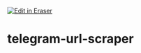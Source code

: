 <p><a target="_blank" href="https://app.eraser.io/workspace/DZvq2s69MfoqKOuegzD0" id="edit-in-eraser-github-link"><img alt="Edit in Eraser" src="https://firebasestorage.googleapis.com/v0/b/second-petal-295822.appspot.com/o/images%2Fgithub%2FOpen%20in%20Eraser.svg?alt=media&amp;token=968381c8-a7e7-472a-8ed6-4a6626da5501"></a></p>

# telegram-url-scraper



<!--- Eraser file: https://app.eraser.io/workspace/DZvq2s69MfoqKOuegzD0 --->